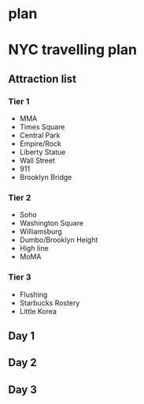 # plan

# NYC travelling plan 

## Attraction list

### Tier 1
- MMA
- Times Square
- Central Park
- Empire/Rock
- Liberty Statue
- Wall Street
- 911
- Brooklyn Bridge

### Tier 2
- Soho
- Washington Square
- Williamsburg
- Dumbo/Brooklyn Height
- High line
- MoMA

### Tier 3

- Flushing
- Starbucks Rostery
- Little Korea

## Day 1

## Day 2

## Day 3